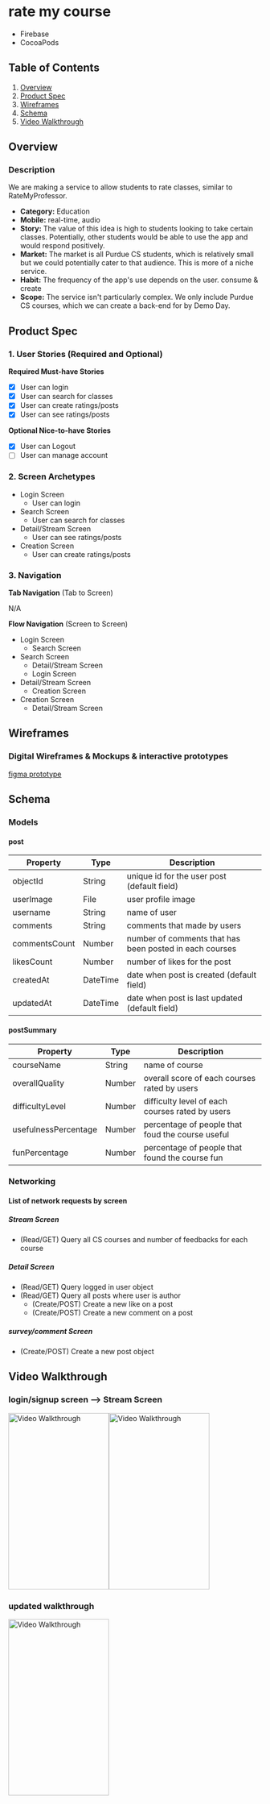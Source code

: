 # rate my course
- Firebase
- CocoaPods

## Table of Contents
1. [Overview](#Overview)
1. [Product Spec](#Product-Spec)
1. [Wireframes](#Wireframes)
1. [Schema](#Schema)
1. [Video Walkthrough](#Video-Walkthrough)

## Overview
### Description
We are making a service to allow students to rate classes, similar to RateMyProfessor.

- **Category:** Education
- **Mobile:** real-time, audio
- **Story:** The value of this idea is high to students looking to take certain classes. Potentially, other students would be able to use the app and would respond positively.
- **Market:** The market is all Purdue CS students, which is relatively small but we could potentially cater to that audience. This is more of a niche service.
- **Habit:** The frequency of the app's use depends on the user. consume & create
- **Scope:** The service isn't particularly complex. We only include Purdue CS courses, which we can create a back-end for by Demo Day.

## Product Spec

### 1. User Stories (Required and Optional)

**Required Must-have Stories**

 * [x] User can login
 * [x] User can search for classes
 * [x] User can create ratings/posts
 * [x] User can see ratings/posts

**Optional Nice-to-have Stories**

 * [x] User can Logout 
 * [ ] User can manage account

### 2. Screen Archetypes

 * Login Screen
     * User can login
 * Search Screen
     * User can search for classes
 * Detail/Stream Screen
     * User can see ratings/posts
 * Creation Screen
     * User can create ratings/posts

### 3. Navigation

**Tab Navigation** (Tab to Screen)

N/A

**Flow Navigation** (Screen to Screen)

 * Login Screen
   * Search Screen
 * Search Screen
   * Detail/Stream Screen
   * Login Screen
 * Detail/Stream Screen
   * Creation Screen 
 * Creation Screen
   * Detail/Stream Screen
 
## Wireframes
### Digital Wireframes & Mockups & interactive prototypes
[figma prototype](https://www.figma.com/file/EjJjVgg0Xs4ZXMg753z4ZR6L/Rate-my-course?node-id=0%3A1)

## Schema
### Models
#### post

   | Property      | Type     | Description |
   | ------------- | -------- | ------------|
   | objectId      | String   | unique id for the user post (default field) |
   | userImage | File | user profile image |
   | username | String | name of user |
   | comments      | String   | comments that made by users |
   | commentsCount | Number   | number of comments that has been posted in each courses |
   | likesCount | Number | number of likes for the post |
   | createdAt | DateTime | date when post is created (default field) |
   | updatedAt | DateTime | date when post is last updated (default field) |
   
#### postSummary
   
   | Property      | Type     | Description |
   | ------------- | -------- | ------------|
   | courseName | String | name of course|
   | overallQuality | Number | overall score of each courses rated by users |
   | difficultyLevel | Number | difficulty level of each courses rated by users |
   | usefulnessPercentage | Number | percentage of people that foud the course useful|
   | funPercentage | Number | percentage of people that found the course fun|

### Networking

#### List of network requests by screen

##### Stream Screen
- (Read/GET) Query all CS courses and number of feedbacks for each course


##### Detail Screen
- (Read/GET) Query logged in user object
- (Read/GET) Query all posts where user is author
    - (Create/POST) Create a new like on a post
    - (Create/POST) Create a new comment on a post

##### survey/comment Screen
- (Create/POST) Create a new post object

## Video Walkthrough
### login/signup screen --> Stream Screen
<img src='https://i.imgur.com/s4V0Jf2.gif' title='Video Walkthrough' width='200' height='350' alt='Video Walkthrough' /><img src='https://i.imgur.com/Qzjg9rW.gif' title='Video Walkthrough' width='200' height='350' alt='Video Walkthrough' />

### updated walkthrough
<img src='/rate my course/rate my course.gif?raw=true' title='Video Walkthrough' width='200' height='350' alt='Video Walkthrough' />



